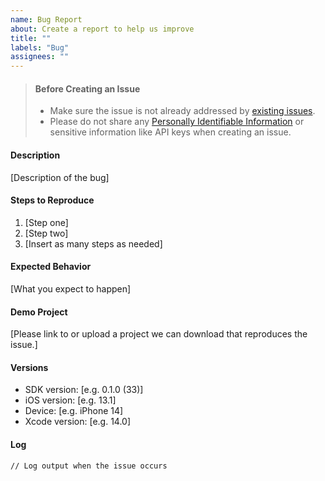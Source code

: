 ```yaml
---
name: Bug Report
about: Create a report to help us improve
title: ""
labels: "Bug"
assignees: ""
---
```


> #### Before Creating an Issue
>
> - Make sure the issue is not already addressed by [existing issues](https://github.com/twilio/twilio-verify-sna-ios/issues).
> - Please do not share any
>   [Personally Identifiable Information](https://www.twilio.com/docs/glossary/what-is-personally-identifiable-information-pii) or sensitive information like API keys when creating an issue.

#### Description

[Description of the bug]

#### Steps to Reproduce

1. [Step one]
1. [Step two]
1. [Insert as many steps as needed]

#### Expected Behavior

[What you expect to happen]

#### Demo Project

[Please link to or upload a project we can download that reproduces the issue.]

#### Versions

- SDK version: [e.g. 0.1.0 (33)]
- iOS version: [e.g. 13.1]
- Device: [e.g. iPhone 14]
- Xcode version: [e.g. 14.0]

#### Log

```
// Log output when the issue occurs
```
